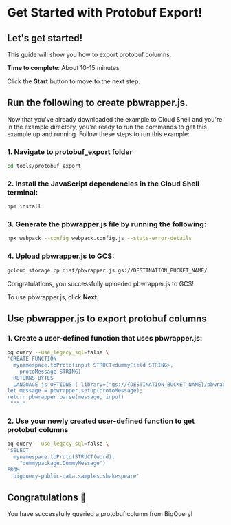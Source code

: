 # Get Started with Protobuf Export!

## Let's get started!

This guide will show you how to export protobuf columns.

**Time to complete**: About 10-15 minutes

Click the **Start** button to move to the next step.

## Run the following to create pbwrapper.js.

Now that you've already downloaded the example to Cloud Shell and you're in the
example directory, you're ready to run the commands to get
this example up and running. Follow these steps to run this example:

### 1. Navigate to protobuf_export folder
```bash
cd tools/protobuf_export
```

### 2. Install the JavaScript dependencies in the Cloud Shell terminal:

```bash
npm install
```

### 3. Generate the pbwrapper.js file by running the following:

```bash
npx webpack --config webpack.config.js --stats-error-details
```

### 4. Upload pbwrapper.js to GCS:
```bash
gcloud storage cp dist/pbwrapper.js gs://DESTINATION_BUCKET_NAME/
```

Congratulations, you successfully uploaded pbwrapper.js to GCS!

To use pbwrapper.js, click **Next**.

## Use pbwrapper.js to export protobuf columns

### 1. Create a user-defined function that uses pbwrapper.js:

```bash
bq query --use_legacy_sql=false \
'CREATE FUNCTION 
  mynamespace.toProto(input STRUCT<dummyField STRING>, 
    protoMessage STRING) 
  RETURNS BYTES 
  LANGUAGE js OPTIONS ( library=["gs://{DESTINATION_BUCKET_NAME}/pbwrapper.js"] ) AS r""" 
let message = pbwrapper.setup(protoMessage);
return pbwrapper.parse(message, input) 
 """;' 
```

### 2. Use your newly created user-defined function to get protobuf columns

```bash
bq query --use_legacy_sql=false \
'SELECT 
  mynamespace.toProto(STRUCT(word), 
    "dummypackage.DummyMessage") 
FROM 
  bigquery-public-data.samples.shakespeare' 
```

## Congratulations 🎉

You have successfully queried a protobuf column from BigQuery!
